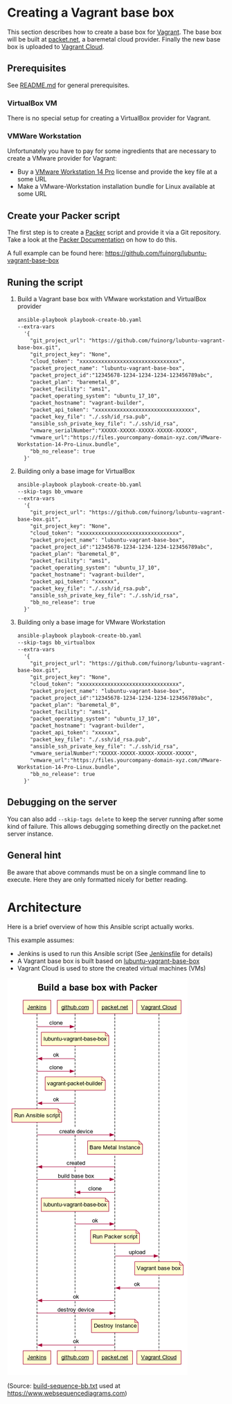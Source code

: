# Creating a Vagrant base box
This section describes how to create a base box for [Vagrant](https://www.vagrantup.com/). The base box will be built at [packet.net](https://www.packet.net/), a baremetal cloud provider. Finally the new base box is uploaded to [Vagrant Cloud](https://app.vagrantup.com/).

## Prerequisites
See [README.md](README.md) for general prerequisites.

### VirtualBox VM
There is no special setup for creating a VirtualBox provider for Vagrant.

### VMWare Workstation
Unfortunately you have to pay for some ingredients that are necessary to create a VMware provider for Vagrant:
* Buy a [VMware Workstation 14 Pro](https://store.vmware.com/store?Action=DisplayProductDetailsPage&Locale=en_US&SiteID=vmware&ThemeID=2485600&productID=5124968900) license and provide the key file at a some URL
* Make a VMware-Workstation installation bundle for Linux available at some URL 

## Create your Packer script 
The first step is to create a [Packer](https://www.packer.io/) script and provide it via a Git repository. Take a look at the [Packer Documentation](https://www.packer.io/docs/index.html) on how to do this.

A full example can be found here: https://github.com/fuinorg/lubuntu-vagrant-base-box

## Runing the script
1. Build a Vagrant base box with VMware workstation and VirtualBox provider
   ```
   ansible-playbook playbook-create-bb.yaml 
   --extra-vars 
     '{ 
       "git_project_url": "https://github.com/fuinorg/lubuntu-vagrant-base-box.git", 
       "git_project_key": "None", 
       "cloud_token": "xxxxxxxxxxxxxxxxxxxxxxxxxxxxxxxx", 
       "packet_project_name": "lubuntu-vagrant-base-box", 
       "packet_project_id":"12345678-1234-1234-1234-123456789abc",
       "packet_plan": "baremetal_0", 
       "packet_facility": "ams1", 
       "packet_operating_system": "ubuntu_17_10", 
       "packet_hostname": "vagrant-builder", 
       "packet_api_token": "xxxxxxxxxxxxxxxxxxxxxxxxxxxxxxxx",
       "packet_key_file": "./.ssh/id_rsa.pub",
       "ansible_ssh_private_key_file": "./.ssh/id_rsa",
       "vmware_serialNumber":"XXXXX-XXXXX-XXXXX-XXXXX-XXXXX",
       "vmware_url":"https://files.yourcompany-domain-xyz.com/VMware-Workstation-14-Pro-Linux.bundle",
       "bb_no_release": true
     }'
   ```
2. Building only a base image for VirtualBox
   ```
   ansible-playbook playbook-create-bb.yaml
   --skip-tags bb_vmware 
   --extra-vars 
     '{ 
       "git_project_url": "https://github.com/fuinorg/lubuntu-vagrant-base-box.git", 
       "git_project_key": "None", 
       "cloud_token": "xxxxxxxxxxxxxxxxxxxxxxxxxxxxxxxx", 
       "packet_project_name": "lubuntu-vagrant-base-box", 
       "packet_project_id":"12345678-1234-1234-1234-123456789abc",
       "packet_plan": "baremetal_0", 
       "packet_facility": "ams1", 
       "packet_operating_system": "ubuntu_17_10", 
       "packet_hostname": "vagrant-builder", 
       "packet_api_token": "xxxxxx",
       "packet_key_file": "./.ssh/id_rsa.pub",
       "ansible_ssh_private_key_file": "./.ssh/id_rsa",
       "bb_no_release": true
     }'
   ```
3. Building only a base image for VMware Workstation
   ```
   ansible-playbook playbook-create-bb.yaml
   --skip-tags bb_virtualbox 
   --extra-vars 
     '{ 
       "git_project_url": "https://github.com/fuinorg/lubuntu-vagrant-base-box.git", 
       "git_project_key": "None", 
       "cloud_token": "xxxxxxxxxxxxxxxxxxxxxxxxxxxxxxxx", 
       "packet_project_name": "lubuntu-vagrant-base-box", 
       "packet_project_id":"12345678-1234-1234-1234-123456789abc",
       "packet_plan": "baremetal_0", 
       "packet_facility": "ams1", 
       "packet_operating_system": "ubuntu_17_10", 
       "packet_hostname": "vagrant-builder", 
       "packet_api_token": "xxxxxx",
       "packet_key_file": "./.ssh/id_rsa.pub",
       "ansible_ssh_private_key_file": "./.ssh/id_rsa",
       "vmware_serialNumber":"XXXXX-XXXXX-XXXXX-XXXXX-XXXXX",
       "vmware_url":"https://files.yourcompany-domain-xyz.com/VMware-Workstation-14-Pro-Linux.bundle",
       "bb_no_release": true
     }'
   ```

## Debugging on the server
You can also add `--skip-tags delete` to keep the server running after some kind of failure. This allows debugging something directly on the packet.net server instance.

## General hint
Be aware that above commands must be on a single command line to execute. Here they are only formatted nicely for better reading.

# Architecture
Here is a brief overview of how this Ansible script actually works.

This example assumes: 
* Jenkins is used to run this Ansible script (See [Jenkinsfile](https://github.com/fuinorg/lubuntu-vagrant-base-box/blob/master/Jenkinsfile) for details)
* A Vagrant base box is built based on [lubuntu-vagrant-base-box](https://github.com/fuinorg/lubuntu-vagrant-base-box)
* Vagrant Cloud is used to store the created virtual machines (VMs)

![Sequence Diagram](build-sequence-bb.png)

(Source: [build-sequence-bb.txt](build-sequence-bb.txt) used at https://www.websequencediagrams.com)
